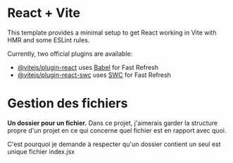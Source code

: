 # React + Vite

This template provides a minimal setup to get React working in Vite with HMR and some ESLint rules.

Currently, two official plugins are available:

- [@vitejs/plugin-react](https://github.com/vitejs/vite-plugin-react/blob/main/packages/plugin-react/README.md) uses [Babel](https://babeljs.io/) for Fast Refresh
- [@vitejs/plugin-react-swc](https://github.com/vitejs/vite-plugin-react-swc) uses [SWC](https://swc.rs/) for Fast Refresh

# Gestion des fichiers

**Un dossier pour un fichier.**
Dans ce projet, j'aimerais garder la structure propre d'un projet en ce qui concerne quel fichier est en rapport avec quoi.

C'est pourquoi je demande à respecter qu'un dossier contient un seul est unique fichier index.jsx 